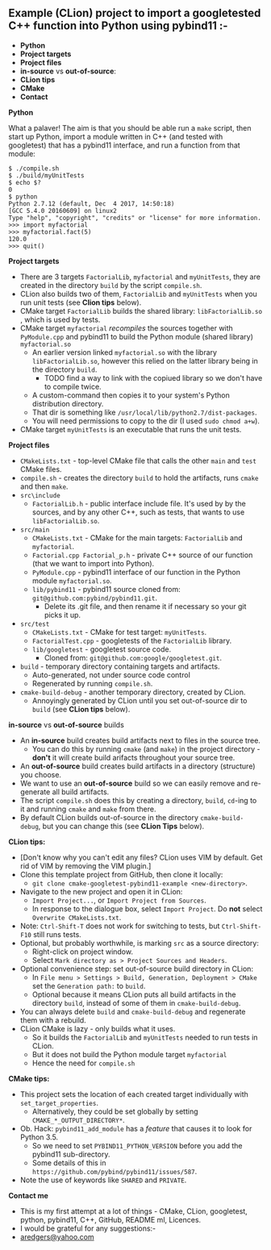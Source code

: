 Example (CLion) project to import a googletested C++ function into Python using pybind11 :-
-
- **Python**
- **Project targets**
- **Project files**
- **in-source** vs **out-of-source**:
- **CLion tips**
- **CMake**
- **Contact**


**Python**

What a palaver! The aim is that you should be able run a `make` script, then start up Python, import a module written
in C++ (and tested with googletest) that has a pybind11 interface, and run a function from that module:
```
$ ./compile.sh
$ ./build/myUnitTests
$ echo $?
0
$ python
Python 2.7.12 (default, Dec  4 2017, 14:50:18) 
[GCC 5.4.0 20160609] on linux2
Type "help", "copyright", "credits" or "license" for more information.
>>> import myfactorial
>>> myfactorial.fact(5)
120.0
>>> quit()
``` 

**Project targets**
- There are 3 targets `FactorialLib`, `myfactorial` and `myUnitTests`, they are created in the directory `build` by the script `compile.sh`. 
- CLion also builds two of them, `FactorialLib` and `myUnitTests` when you run unit tests (see **Clion tips** below).
- CMake target `FactorialLib` builds the shared library: `libFactorialLib.so` , which is used by tests.
- CMake target `myfactorial` _recompiles_ the sources together with `PyModule.cpp` and pybind11 to build the Python module (shared library) `myfactorial.so`
    - An earlier version linked `myfactorial.so` with the library `libFactorialLib.so`, 
    however this relied on the latter library being in the directory `build`.
        - TODO find a way to link with the copiued library so we don't have to compile twice.
    - A custom-command then copies it to your system's Python distribution directory.
    - That dir is something like `/usr/local/lib/python2.7/dist-packages`. 
    - You will need permissions to copy to the dir (I used `sudo chmod a+w`). 
- CMake target `myUnitTests` is an executable that runs the unit tests.


**Project files**
- `CMakeLists.txt` - top-level CMake file that calls the other `main` and `test` CMake files.
- `compile.sh` - creates the directory `build` to hold the artifacts, runs `cmake` and then `make`.
- `src\include`
    - `FactorialLib.h` - public interface include file. It's used by by the sources,
    and by any other C++, such as tests, that wants to use `libFactorialLib.so`.
- `src/main`
    - `CMakeLists.txt` - CMake for the main targets: `FactorialLib` and `myfactorial`.
    - `Factorial.cpp Factorial_p.h` - private C++ source of our function (that we want to import into Python).
    - `PyModule.cpp` - pybind11 interface of our function in the Python module `myfactorial.so`.
    - `lib/pybind11` - pybind11 source cloned from: `git@github.com:pybind/pybind11.git`.
        - Delete its .git file, and then rename it if necessary so your git picks it up.
- `src/test`
    - `CMakeLists.txt` - CMake for test target: `myUnitTests`.
    - `FactorialTest.cpp` - googletests of the `FactorialLib` library.
    - `lib/googletest` - googletest source code.
        - Cloned from: `git@github.com:google/googletest.git`.
- `build` - temporary directory containing targets and artifacts.
    - Auto-generated, not under source code control
    - Regenerated by running `compile.sh`.
- `cmake-build-debug` - another temporary directory, created by CLion.
    - Annoyingly generated by CLion until you set out-of-source dir to `build` (see **CLion tips** below).


**in-source** vs **out-of-source** builds
- An **in-source** build creates build artifacts next to files in the source tree.
    - You can do this by running `cmake` (and `make`) in the project directory - **don't** it will create build arifacts throughout your source tree.
- An **out-of-source** build creates build artifacts in a directory (structure) you choose.
- We want to use an **out-of-source** build so we can easily remove and re-generate all build artifacts.
- The script `compile.sh` does this by creating a directory, `build`, `cd`-ing to it and running `cmake` and `make` from there.
- By default CLion builds out-of-source in the directory `cmake-build-debug`, but you can change this (see **CLion Tips** below).


**CLion tips:**
- [Don't know why you can't edit any files? CLion uses VIM by default. Get rid of VIM by removing the VIM plugin.]
- Clone this template project from GitHub, then clone it locally:
  - `git clone cmake-googletest-pybind11-example <new-directory>`.
- Navigate to the new project and open it in CLion:
    - `Import Project...`, or `Import Project from Sources`.
    - In response to the dialogue box, select `Import Project`. Do **not** select `Overwrite CMakeLists.txt`.
- Note: `Ctrl-Shift-T` does not work for switching to tests, but `Ctrl-Shift-F10` still runs tests.
- Optional, but probably worthwhile, is marking `src` as a source directory:
    - Right-click on project window.
    - Select `Mark directory as > Project Sources and Headers`.
- Optional convenience step: set out-of-source build directory in CLion:
    - In `File menu > Settings > Build, Generation, Deployment > CMake`  set the `Generation path:` to `build`.
    - Optional because it means CLion puts all build artifacts in the directory `build`, instead of some of them in `cmake-build-debug`.
- You can always delete `build` and `cmake-build-debug` and regenerate them with a rebuild.
- CLion CMake is lazy - only builds what it uses.
    - So it builds the `FactorialLib` and `myUnitTests` needed to run tests in CLion.
    - But it does not build the Python module target `myfactorial`
    - Hence the need for `compile.sh`


**CMake tips:**
- This project sets the location of each created target individually with `set_target_properties`. 
    - Alternatively, they could be set globally by setting `CMAKE_*_OUTPUT_DIRECTORY*`.
- Ob. Hack: `pybind11_add_module` has a _feature_ that causes it to look for Python 3.5.
    - So we need to set `PYBIND11_PYTHON_VERSION` before you add the pybind11 sub-directory.
    - Some details of this in `https://github.com/pybind/pybind11/issues/587`.
- Note the use of keywords like `SHARED` and `PRIVATE`.


**Contact me**
- This is my first attempt at a lot of things - CMake, CLion, googletest, python, pybind11, C++, GitHub, README ml, Licences.
- I would be grateful for any suggestions:-
- aredgers@yahoo.com
        

